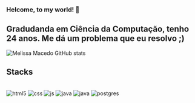 ### Helcome, to my world! 👋

## Gradudanda em Ciência da Computação, tenho 24 anos. Me dá um problema que eu resolvo ;)
![Melissa Macedo GitHub stats](https://github-readme-stats.vercel.app/api?username=MelissaMacedo&show_icons=true&theme=dracula)

## Stacks

<div style="display: inline_block"><br/>
  <img align="center" alt="html5" src="https://img.shields.io/badge/HTML5-E34F26?style=for-the-badge&logo=html5&logoColor=white" />
  <img align="center" alt="css" src="https://img.shields.io/badge/CSS3-1572B6?style=for-the-badge&logo=css3&logoColor=white" />
  <img align="center" alt="js" src="https://img.shields.io/badge/JavaScript-F7DF1E?style=for-the-badge&logo=javascript&logoColor=black" />
 <img align="center" alt="java" src="https://img.shields.io/badge/Java-ED8B00?style=for-the-badge&logo=java&logoColor=white" />
  <img align="center" alt="java" src="https://img.shields.io/badge/Bootstrap-563D7C?style=for-the-badge&logo=bootstrap&logoColor=white" />
  <img align="center" alt="postgres" src="https://img.shields.io/badge/PostgreSQL-316192?style=for-the-badge&logo=postgresql&logoColor=white" />
  
 
